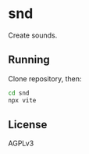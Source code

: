 # snd

Create sounds.

## Running

Clone repository, then:

```sh
cd snd
npx vite
```

## License

AGPLv3
